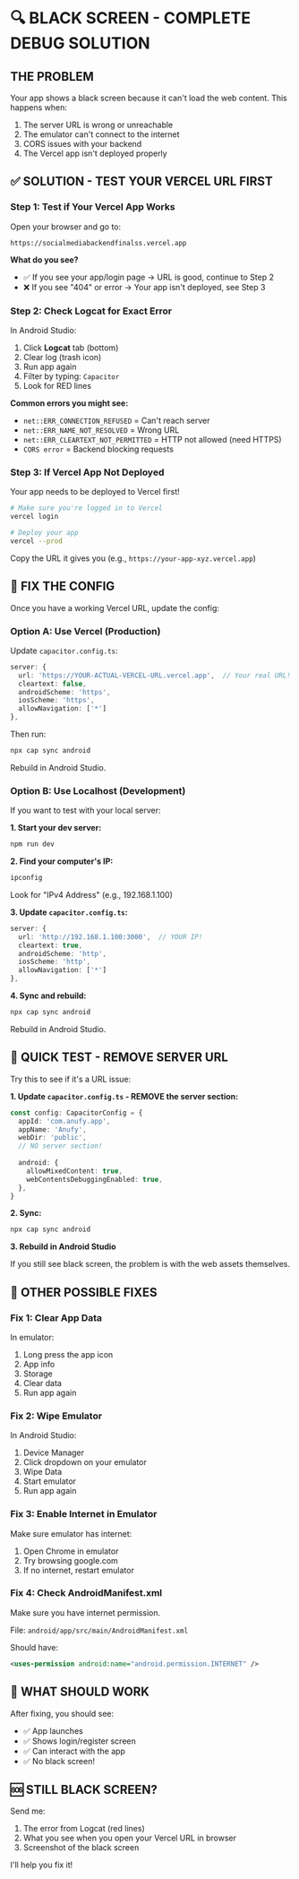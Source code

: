 # 🔍 BLACK SCREEN - COMPLETE DEBUG SOLUTION

## THE PROBLEM

Your app shows a black screen because it can't load the web content. This happens when:
1. The server URL is wrong or unreachable
2. The emulator can't connect to the internet
3. CORS issues with your backend
4. The Vercel app isn't deployed properly

## ✅ SOLUTION - TEST YOUR VERCEL URL FIRST

### Step 1: Test if Your Vercel App Works

Open your browser and go to:
```
https://socialmediabackendfinalss.vercel.app
```

**What do you see?**
- ✅ If you see your app/login page → URL is good, continue to Step 2
- ❌ If you see "404" or error → Your app isn't deployed, see Step 3

### Step 2: Check Logcat for Exact Error

In Android Studio:
1. Click **Logcat** tab (bottom)
2. Clear log (trash icon)
3. Run app again
4. Filter by typing: `Capacitor`
5. Look for RED lines

**Common errors you might see:**
- `net::ERR_CONNECTION_REFUSED` = Can't reach server
- `net::ERR_NAME_NOT_RESOLVED` = Wrong URL
- `net::ERR_CLEARTEXT_NOT_PERMITTED` = HTTP not allowed (need HTTPS)
- `CORS error` = Backend blocking requests

### Step 3: If Vercel App Not Deployed

Your app needs to be deployed to Vercel first!

```bash
# Make sure you're logged in to Vercel
vercel login

# Deploy your app
vercel --prod
```

Copy the URL it gives you (e.g., `https://your-app-xyz.vercel.app`)

## 🔧 FIX THE CONFIG

Once you have a working Vercel URL, update the config:

### Option A: Use Vercel (Production)

Update `capacitor.config.ts`:
```typescript
server: {
  url: 'https://YOUR-ACTUAL-VERCEL-URL.vercel.app',  // Your real URL!
  cleartext: false,
  androidScheme: 'https',
  iosScheme: 'https',
  allowNavigation: ['*']
},
```

Then run:
```bash
npx cap sync android
```

Rebuild in Android Studio.

### Option B: Use Localhost (Development)

If you want to test with your local server:

**1. Start your dev server:**
```bash
npm run dev
```

**2. Find your computer's IP:**
```bash
ipconfig
```
Look for "IPv4 Address" (e.g., 192.168.1.100)

**3. Update `capacitor.config.ts`:**
```typescript
server: {
  url: 'http://192.168.1.100:3000',  // YOUR IP!
  cleartext: true,
  androidScheme: 'http',
  iosScheme: 'http',
  allowNavigation: ['*']
},
```

**4. Sync and rebuild:**
```bash
npx cap sync android
```

Rebuild in Android Studio.

## 🎯 QUICK TEST - REMOVE SERVER URL

Try this to see if it's a URL issue:

**1. Update `capacitor.config.ts` - REMOVE the server section:**
```typescript
const config: CapacitorConfig = {
  appId: 'com.anufy.app',
  appName: 'Anufy',
  webDir: 'public',
  // NO server section!
  
  android: {
    allowMixedContent: true,
    webContentsDebuggingEnabled: true,
  },
}
```

**2. Sync:**
```bash
npx cap sync android
```

**3. Rebuild in Android Studio**

If you still see black screen, the problem is with the web assets themselves.

## 🐛 OTHER POSSIBLE FIXES

### Fix 1: Clear App Data

In emulator:
1. Long press the app icon
2. App info
3. Storage
4. Clear data
5. Run app again

### Fix 2: Wipe Emulator

In Android Studio:
1. Device Manager
2. Click dropdown on your emulator
3. Wipe Data
4. Start emulator
5. Run app again

### Fix 3: Enable Internet in Emulator

Make sure emulator has internet:
1. Open Chrome in emulator
2. Try browsing google.com
3. If no internet, restart emulator

### Fix 4: Check AndroidManifest.xml

Make sure you have internet permission.

File: `android/app/src/main/AndroidManifest.xml`

Should have:
```xml
<uses-permission android:name="android.permission.INTERNET" />
```

## 📱 WHAT SHOULD WORK

After fixing, you should see:
- ✅ App launches
- ✅ Shows login/register screen
- ✅ Can interact with the app
- ✅ No black screen!

## 🆘 STILL BLACK SCREEN?

Send me:
1. The error from Logcat (red lines)
2. What you see when you open your Vercel URL in browser
3. Screenshot of the black screen

I'll help you fix it!
